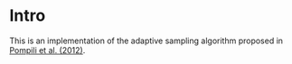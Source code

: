 # Intro
  This is an implementation of the adaptive sampling algorithm proposed in [Pompili et al. (2012)](http://www.ece.rutgers.edu/~pompili/paper/05_paper29.pdf).
